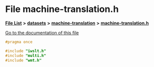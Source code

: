 

# File machine-translation.h

[**File List**](files.md) **>** [**datasets**](dir_29ff4802398ba4a572b958e731c7adb4.md) **>** [**machine-translation**](dir_91ef7b38e4721f67f17b6805785cb95a.md) **>** [**machine-translation.h**](machine-translation_8h.md)

[Go to the documentation of this file](machine-translation_8h.md)


```C++
#pragma once

#include "iwslt.h"
#include "multi.h"
#include "wmt.h"
```


